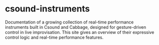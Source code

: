 # csound-instruments
Documentation of a growing collection of real-time performance instruments built in Csound and Cabbage, designed for gesture-driven control in live improvisation. This site gives an overview of their expressive control logic and real-time performance features.
